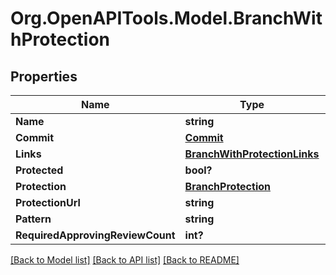 # Org.OpenAPITools.Model.BranchWithProtection

## Properties

Name | Type | Description | Notes
------------ | ------------- | ------------- | -------------
**Name** | **string** |  | 
**Commit** | [**Commit**](Commit.md) |  | 
**Links** | [**BranchWithProtectionLinks**](BranchWithProtectionLinks.md) |  | 
**Protected** | **bool?** |  | 
**Protection** | [**BranchProtection**](BranchProtection.md) |  | 
**ProtectionUrl** | **string** |  | 
**Pattern** | **string** |  | [optional] 
**RequiredApprovingReviewCount** | **int?** |  | [optional] 

[[Back to Model list]](../README.md#documentation-for-models) [[Back to API list]](../README.md#documentation-for-api-endpoints) [[Back to README]](../README.md)

